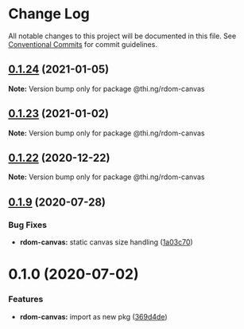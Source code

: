 # Change Log

All notable changes to this project will be documented in this file.
See [Conventional Commits](https://conventionalcommits.org) for commit guidelines.

## [0.1.24](https://github.com/thi-ng/umbrella/compare/@thi.ng/rdom-canvas@0.1.23...@thi.ng/rdom-canvas@0.1.24) (2021-01-05)

**Note:** Version bump only for package @thi.ng/rdom-canvas





## [0.1.23](https://github.com/thi-ng/umbrella/compare/@thi.ng/rdom-canvas@0.1.22...@thi.ng/rdom-canvas@0.1.23) (2021-01-02)

**Note:** Version bump only for package @thi.ng/rdom-canvas





## [0.1.22](https://github.com/thi-ng/umbrella/compare/@thi.ng/rdom-canvas@0.1.21...@thi.ng/rdom-canvas@0.1.22) (2020-12-22)

**Note:** Version bump only for package @thi.ng/rdom-canvas





## [0.1.9](https://github.com/thi-ng/umbrella/compare/@thi.ng/rdom-canvas@0.1.8...@thi.ng/rdom-canvas@0.1.9) (2020-07-28)


### Bug Fixes

* **rdom-canvas:** static canvas size handling ([1a03c70](https://github.com/thi-ng/umbrella/commit/1a03c70e3e9fe6c8b096f78084dc590102d96893))





# 0.1.0 (2020-07-02)


### Features

* **rdom-canvas:** import as new pkg ([369d4de](https://github.com/thi-ng/umbrella/commit/369d4de29c0b0c1ff3092126902f1835ac61870e))
